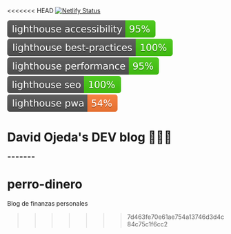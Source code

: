 <<<<<<< HEAD
[![Netlify Status](https://api.netlify.com/api/v1/badges/e6db5cff-ab62-418c-b79d-de42eb38f62d/deploy-status)](https://app.netlify.com/sites/boring-rosalind-454bfc/deploys)

[![Lighthouse Accessibility Badge](./lighthouse_scores/lighthouse_accessibility.svg)](https://github.com/emazzotta/lighthouse-badges)
[![Lighthouse Best Practices Badge](./lighthouse_scores/lighthouse_best-practices.svg)](https://github.com/emazzotta/lighthouse-badges)
[![Lighthouse Performance Badge](./lighthouse_scores/lighthouse_performance.svg)](https://github.com/emazzotta/lighthouse-badges)
[![Lighthouse SEO Badge](./lighthouse_scores/lighthouse_seo.svg)](https://github.com/emazzotta/lighthouse-badges)
[![Lighthouse PWA Badge](./lighthouse_scores/lighthouse_pwa.svg)](https://github.com/emazzotta/lighthouse-badges)

# David Ojeda's DEV blog 👨🏻‍💻
=======
# perro-dinero
Blog de finanzas personales
>>>>>>> 7d463fe70e61ae754a13746d3d4c84c75c1f6cc2
